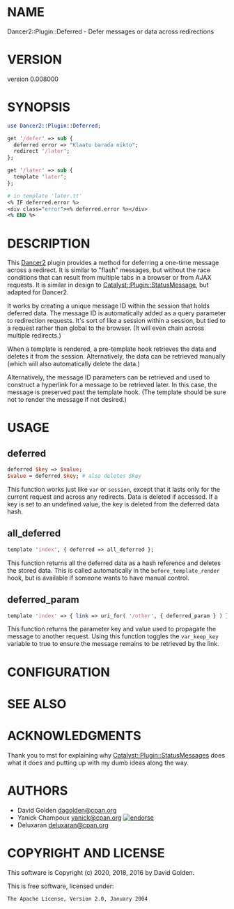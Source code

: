 # NAME

Dancer2::Plugin::Deferred - Defer messages or data across redirections

# VERSION

version 0.008000

# SYNOPSIS

```perl
use Dancer2::Plugin::Deferred;

get '/defer' => sub {
  deferred error => "Klaatu barada nikto";
  redirect '/later';
};

get '/later' => sub {
  template 'later';
};

# in template 'later.tt'
<% IF deferred.error %>
<div class="error"><% deferred.error %></div>
<% END %>
```

# DESCRIPTION

This [Dancer2](https://metacpan.org/pod/Dancer2) plugin provides a method for deferring a one-time message across
a redirect.  It is similar to "flash" messages, but without the race conditions
that can result from multiple tabs in a browser or from AJAX requests.  It is
similar in design to [Catalyst::Plugin::StatusMessage](https://metacpan.org/pod/Catalyst::Plugin::StatusMessage), but adapted for Dancer2.

It works by creating a unique message ID within the session that holds deferred
data.  The message ID is automatically added as a query parameter to redirection
requests.  It's sort of like a session within a session, but tied to a request
rather than global to the browser.  (It will even chain across multiple
redirects.)

When a template is rendered, a pre-template hook retrieves the data and
deletes it from the session.  Alternatively, the data can be retrieved manually
(which will also automatically delete the data.)

Alternatively, the message ID parameters can be retrieved and used to
construct a hyperlink for a message to be retrieved later.  In this case,
the message is preserved past the template hook.  (The template should be
sure not to render the message if not desired.)

# USAGE

## deferred

```perl
deferred $key => $value;
$value = deferred $key; # also deletes $key
```

This function works just like `var` or `session`, except that it lasts only
for the current request and across any redirects.  Data is deleted if accessed.
If a key is set to an undefined value, the key is deleted from the deferred
data hash.

## all\_deferred

```perl
template 'index', { deferred => all_deferred };
```

This function returns all the deferred data as a hash reference and deletes
the stored data.  This is called automatically in the `before_template_render`
hook, but is available if someone wants to have manual control.

## deferred\_param

```perl
template 'index' => { link => uri_for( '/other', { deferred_param } ) };
```

This function returns the parameter key and value used to propagate the
message to another request.  Using this function toggles the `var_keep_key`
variable to true to ensure the message remains to be retrieved by the link.

# CONFIGURATION

# SEE ALSO

# ACKNOWLEDGMENTS

Thank you to mst for explaining why [Catalyst::Plugin::StatusMessages](https://metacpan.org/pod/Catalyst::Plugin::StatusMessages) does
what it does and putting up with my dumb ideas along the way.

# AUTHORS

- David Golden <dagolden@cpan.org>
- Yanick Champoux <yanick@cpan.org> [![endorse](http://api.coderwall.com/yanick/endorsecount.png)](http://coderwall.com/yanick)
- Deluxaran <deluxaran@cpan.org>

# COPYRIGHT AND LICENSE

This software is Copyright (c) 2020, 2018, 2016 by David Golden.

This is free software, licensed under:

```
The Apache License, Version 2.0, January 2004
```
